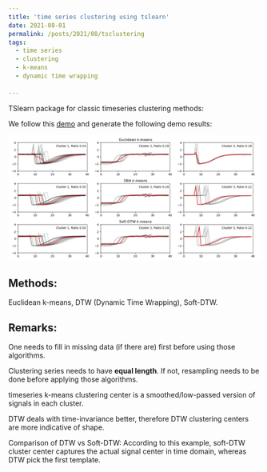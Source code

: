 ```yaml
---
title: 'time series clustering using tslearn'
date: 2021-08-01
permalink: /posts/2021/08/tsclustering
tags:
  - time series
  - clustering
  - k-means
  - dynamic time wrapping

---
```




TSlearn package for classic timeseries clustering methods:

We follow this [demo](https://tslearn.readthedocs.io/en/stable/auto_examples/clustering/plot_kmeans.html) and generate the following demo results:

<img src='/images/blog_tsclustering/example_three_ts_clustering.png'>


Methods:
---
Euclidean k-means,
DTW (Dynamic Time Wrapping),
Soft-DTW.

Remarks:
---
One needs to fill in missing data (if there are) first before using those algorithms.

Clustering series needs to have **equal length**. 
If not, resampling needs to be done before applying those algorithms.

timeseries k-means clustering center is a smoothed/low-passed version of signals in each cluster.

DTW deals with time-invariance better, therefore DTW clustering centers are more indicative of shape.

Comparison of DTW vs Soft-DTW: 
According to this example, soft-DTW cluster center captures the actual signal center in time domain, whereas DTW pick the first template.
